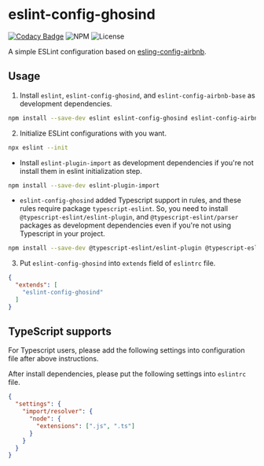 # eslint-config-ghosind

[![Codacy Badge](https://app.codacy.com/project/badge/Grade/23504ce6183f4ea8b6a266e5c3f06e1f)](https://www.codacy.com/gh/ghosind/eslint-config-ghosind/dashboard?utm_source=github.com&amp;utm_medium=referral&amp;utm_content=ghosind/eslint-config-ghosind&amp;utm_campaign=Badge_Grade)
![NPM](https://img.shields.io/npm/v/eslint-config-ghosind)
![License](https://img.shields.io/github/license/ghosind/eslint-config-ghosind)

A simple ESLint configuration based on [esling-config-airbnb](https://github.com/airbnb/javascript).

## Usage

1. Install `eslint`, `eslint-config-ghosind`, and `eslint-config-airbnb-base` as development dependencies.

```bash
npm install --save-dev eslint eslint-config-ghosind eslint-config-airbnb-base
```

2. Initialize ESLint configurations with you want.

```bash
npx eslint --init
```

- Install `eslint-plugin-import` as development dependencies if you're not install them in eslint initialization step.

```bash
npm install --save-dev eslint-plugin-import
```

- `eslint-config-ghosind` added Typescript support in rules, and these rules require package `typescript-eslint`. So, you need to install `@typescript-eslint/eslint-plugin`, and `@typescript-eslint/parser` packages as development dependencies even if you're not using Typescript in your project.

```bash
npm install --save-dev @typescript-eslint/eslint-plugin @typescript-eslint/parser
```

3. Put `eslint-config-ghosind` into `extends` field of `eslintrc` file.

```json
{
  "extends": [
    "eslint-config-ghosind"
  ]
}
```

## TypeScript supports

For Typescript users, please add the following settings into configuration file after above instructions.

After install dependencies, please put the following settings into `eslintrc` file.

```json
{
  "settings": {
    "import/resolver": {
      "node": {
        "extensions": [".js", ".ts"]
      }
    }
  }
}
```
